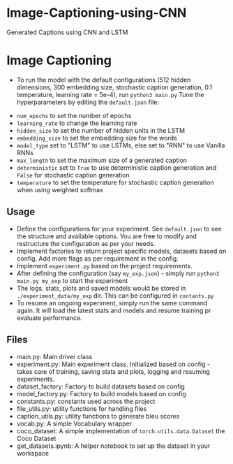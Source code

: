 # Image-Captioning-using-CNN
Generated Captions using CNN and LSTM

# Image Captioning

* To run the model with the default configurations (512 hidden dimensions, 300 embedding size, stochastic caption generation, 0.1 temperature, learning rate = 5e-4), run `python3 main.py`
Tune the hyperparameters by editing the `default.json` file:
- `num_epochs` to set the number of epochs
- `learning_rate` to change the learning rate
- `hidden_size` to set the number of hidden units in the LSTM
- `embedding_size` to set the embedding size for the words
- `model_type` set to "LSTM" to use LSTMs, else set to "RNN" to use Vanilla RNNs
- `max_length` to set the maximum size of a generated caption
- `deterministic` set to `True` to use deterministic caption generation and `False` for stochastic caption generation
- `temperature` to set the temperature for stochastic caption generation when using weighted softmax   

## Usage

* Define the configurations for your experiment. See `default.json` to see the structure and available options. You are free to modify and restructure the configuration as per your needs.
* Implement factories to return project specific models, datasets based on config. Add more flags as per requirement in the config.
* Implement `experiment.py` based on the project requirements.
* After defining the configuration (say `my_exp.json`) - simply run `python3 main.py my_exp` to start the experiment
* The logs, stats, plots and saved models would be stored in `./experiment_data/my_exp` dir. This can be configured in `contants.py`
* To resume an ongoing experiment, simply run the same command again. It will load the latest stats and models and resume training pr evaluate performance.

## Files
- main.py: Main driver class
- experiment.py: Main experiment class. Initialized based on config - takes care of training, saving stats and plots, logging and resuming experiments.
- dataset_factory: Factory to build datasets based on config
- model_factory.py: Factory to build models based on config
- constants.py: constants used across the project
- file_utils.py: utility functions for handling files 
- caption_utils.py: utility functions to generate bleu scores
- vocab.py: A simple Vocabulary wrapper
- coco_dataset: A simple implementation of `torch.utils.data.Dataset` the Coco Dataset
- get_datasets.ipynb: A helper notebook to set up the dataset in your workspace
